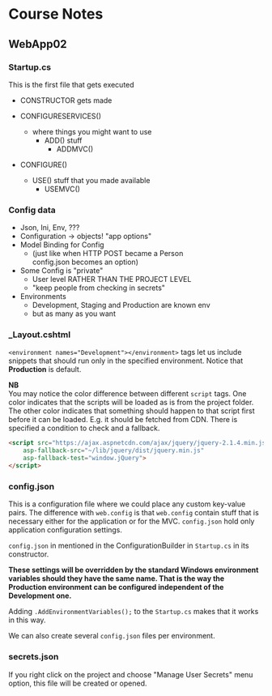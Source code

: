 Course Notes
============
WebApp02
--------
### Startup.cs
This is the first file that gets executed

* CONSTRUCTOR gets made
* CONFIGURESERVICES()  
  * where things you might want to use
    * ADD() stuff
      * ADDMVC()
    
* CONFIGURE()  
  * USE() stuff that you made available
    * USEMVC()
    
### Config data
* Json, Ini, Env, ???
* Configuration -> objects! "app options"
* Model Binding for Config
  * (just like when HTTP POST became a Person  
    config.json becomes an option)
* Some Config is "private"
  * User level RATHER THAN THE PROJECT LEVEL
  * "keep people from checking in secrets"
* Environments
  * Development, Staging and Production are known env
  * but as many as you want

### _Layout.cshtml
`<environment names="Development"></environment>` tags let us include snippets 
that should run only in the specified environment. Notice that **Production** is default.

**NB**  
You may notice the color difference between different `script` tags.
One color indicates that the scripts will be loaded as is from the project folder.
The other color indicates that something should happen to that script first 
before it can be loaded. E.g. it should be fetched from CDN. 
There is specified a condition to check and a fallback.
```html
<script src="https://ajax.aspnetcdn.com/ajax/jquery/jquery-2.1.4.min.js"
    asp-fallback-src="~/lib/jquery/dist/jquery.min.js"
    asp-fallback-test="window.jQuery">
</script>
```

### config.json
This is a configuration file where we could place any custom key-value pairs.
The difference with `web.config` is that `web.config` contain stuff that is necessary
either for the application or for the MVC. `config.json` hold only application
configuration settings.

`config.json` in mentioned in the ConfigurationBuilder in `Startup.cs` in its constructor.

**These settings will be overridden by the standard Windows environment variables
should they have the same name. That is the way the Production environment 
can be configured independent of the Development one.**

Adding `.AddEnvironmentVariables();` to the `Startup.cs` makes that it works in this way.

We can also create several `config.json` files per environment.

### secrets.json
If you right click on the project and choose "Manage User Secrets" menu option,
this file will be created or opened.